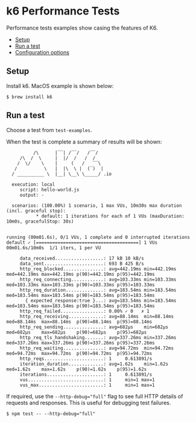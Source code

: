 # k6 Performance Tests

Performance tests examples show casing the features of K6.

- [Setup](#setup)
- [Run a test](#run-a-test)
- [Configuration options](#configuration-options)


## Setup

Install k6. MacOS example is shown below:

```shell
$ brew install k6
```


## Run a test

Choose a test from  `test-examples`.


When the test is complete a summary of results will be shown:

```
          /\      |‾‾| /‾‾/   /‾‾/   
     /\  /  \     |  |/  /   /  /    
    /  \/    \    |     (   /   ‾‾\  
   /          \   |  |\  \ |  (‾)  | 
  / __________ \  |__| \__\ \_____/ .io

  execution: local
     script: hello-world.js
     output: -

  scenarios: (100.00%) 1 scenario, 1 max VUs, 10m30s max duration (incl. graceful stop):
           * default: 1 iterations for each of 1 VUs (maxDuration: 10m0s, gracefulStop: 30s)


running (00m01.6s), 0/1 VUs, 1 complete and 0 interrupted iterations
default ✓ [======================================] 1 VUs  00m01.6s/10m0s  1/1 iters, 1 per VU

     data_received..................: 17 kB 10 kB/s
     data_sent......................: 693 B 425 B/s
     http_req_blocked...............: avg=442.19ms min=442.19ms med=442.19ms max=442.19ms p(90)=442.19ms p(95)=442.19ms
     http_req_connecting............: avg=103.33ms min=103.33ms med=103.33ms max=103.33ms p(90)=103.33ms p(95)=103.33ms
     http_req_duration..............: avg=183.54ms min=183.54ms med=183.54ms max=183.54ms p(90)=183.54ms p(95)=183.54ms
       { expected_response:true }...: avg=183.54ms min=183.54ms med=183.54ms max=183.54ms p(90)=183.54ms p(95)=183.54ms
     http_req_failed................: 0.00% ✓ 0   ✗ 1  
     http_req_receiving.............: avg=88.14ms  min=88.14ms  med=88.14ms  max=88.14ms  p(90)=88.14ms  p(95)=88.14ms 
     http_req_sending...............: avg=682µs    min=682µs    med=682µs    max=682µs    p(90)=682µs    p(95)=682µs   
     http_req_tls_handshaking.......: avg=337.26ms min=337.26ms med=337.26ms max=337.26ms p(90)=337.26ms p(95)=337.26ms
     http_req_waiting...............: avg=94.72ms  min=94.72ms  med=94.72ms  max=94.72ms  p(90)=94.72ms  p(95)=94.72ms 
     http_reqs......................: 1     0.613891/s
     iteration_duration.............: avg=1.62s    min=1.62s    med=1.62s    max=1.62s    p(90)=1.62s    p(95)=1.62s   
     iterations.....................: 1     0.613891/s
     vus............................: 1     min=1 max=1
     vus_max........................: 1     min=1 max=1
```

If required, use the `--http-debug="full"` flag to see full HTTP details of
requests and responses. This is useful for debugging test failures.

```shell
$ npm test -- --http-debug="full"
```



